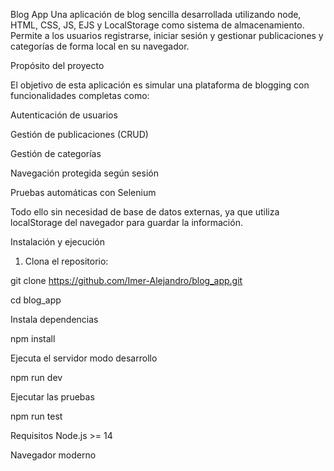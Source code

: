 Blog App
Una aplicación de blog sencilla desarrollada utilizando node, HTML, CSS, JS, EJS y LocalStorage como sistema de almacenamiento. Permite a los usuarios registrarse, iniciar sesión y gestionar publicaciones y categorías de forma local en su navegador.

Propósito del proyecto

El objetivo de esta aplicación es simular una plataforma de blogging con funcionalidades completas como:

Autenticación de usuarios

Gestión de publicaciones (CRUD)

Gestión de categorías

Navegación protegida según sesión

Pruebas automáticas con Selenium

Todo ello sin necesidad de base de datos externas, ya que utiliza localStorage del navegador para guardar la información.

Instalación y ejecución

1. Clona el repositorio:

git clone https://github.com/Imer-Alejandro/blog_app.git


cd blog_app


Instala dependencias

npm install

Ejecuta el servidor modo desarrollo

npm run dev

Ejecutar las pruebas

npm run test

Requisitos
Node.js >= 14

Navegador moderno 


